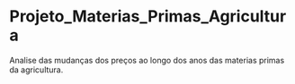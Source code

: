 # Projeto_Materias_Primas_Agricultura
 Analise das mudanças dos preços ao longo dos anos das materias primas da agricultura.
